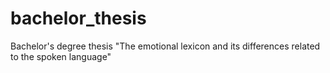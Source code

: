 # bachelor_thesis
Bachelor's degree thesis "The emotional lexicon and its differences related to the spoken language"
